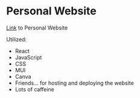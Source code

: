 # Personal Website 
[Link](alicelee.vercel.app) to Personal Website

Utilized:
* React
* JavaScript
* CSS
* MUI
* Canva
* Friends... for hosting and deploying the website
* Lots of caffeine
